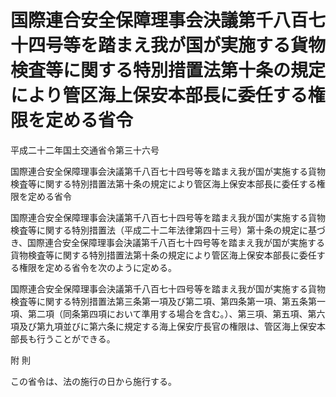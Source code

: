# 国際連合安全保障理事会決議第千八百七十四号等を踏まえ我が国が実施する貨物検査等に関する特別措置法第十条の規定により管区海上保安本部長に委任する権限を定める省令

平成二十二年国土交通省令第三十六号

国際連合安全保障理事会決議第千八百七十四号等を踏まえ我が国が実施する貨物検査等に関する特別措置法第十条の規定により管区海上保安本部長に委任する権限を定める省令

国際連合安全保障理事会決議第千八百七十四号等を踏まえ我が国が実施する貨物検査等に関する特別措置法（平成二十二年法律第四十三号）第十条の規定に基づき、国際連合安全保障理事会決議第千八百七十四号等を踏まえ我が国が実施する貨物検査等に関する特別措置法第十条の規定により管区海上保安本部長に委任する権限を定める省令を次のように定める。

国際連合安全保障理事会決議第千八百七十四号等を踏まえ我が国が実施する貨物検査等に関する特別措置法第三条第一項及び第二項、第四条第一項、第五条第一項、第二項（同条第四項において準用する場合を含む。）、第三項、第五項、第六項及び第九項並びに第六条に規定する海上保安庁長官の権限は、管区海上保安本部長も行うことができる。

附 則

この省令は、法の施行の日から施行する。
